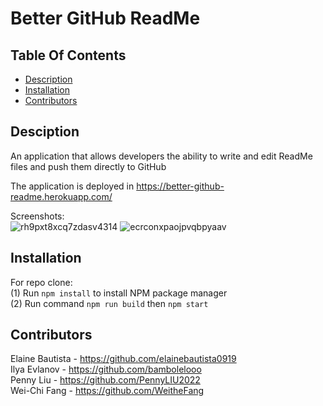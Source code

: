 # Better GitHub ReadMe

## Table Of Contents

  * [Description](#description)
  * [Installation](#installation)
  * [Contributors](#contributors)
   

## Desciption

An application that allows developers the ability to write and edit ReadMe files and
push them directly to GitHub

The application is deployed in https://better-github-readme.herokuapp.com/

Screenshots: <br>
![rh9pxt8xcq7zdasv4314](https://res.cloudinary.com/dtjcgonzl/image/upload/v1680390767/BGR/rh9pxt8xcq7zdasv4314.png)
![ecrconxpaojpvqbpyaav](https://res.cloudinary.com/dtjcgonzl/image/upload/v1680390807/BGR/ecrconxpaojpvqbpyaav.png)
  

## Installation

For repo clone: <br>
(1) Run `npm install` to install NPM package manager <br>
(2) Run command `npm run build` then `npm start` <br>


## Contributors

Elaine Bautista - https://github.com/elainebautista0919 <br>
Ilya Evlanov - https://github.com/bambolelooo <br>
Penny Liu - https://github.com/PennyLIU2022 <br>
Wei-Chi Fang - https://github.com/WeitheFang <br>